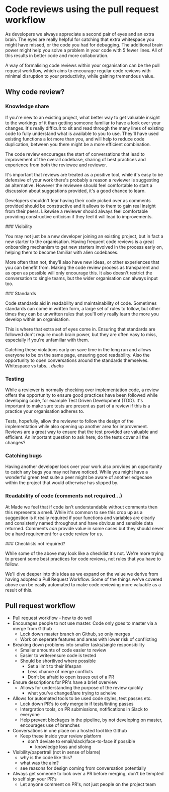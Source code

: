 # Code reviews using the pull request workflow

As developers we always appreciate a second pair of eyes and an extra brain. The eyes are really helpful for catching that extra whitespace you might have missed, or the code you had for debugging. The additional brain power might help you solve a problem in your code with 5 fewer lines. All of this results in better code and more collaboration.

A way of formalising code reviews within your organisation can be the pull request workflow, which aims to encourage regular code reviews with minimal disruption to your productivity, while gaining tremendous value.

## Why code review?

### Knowledge share

If you're new to an existing project, what better way to get valuable insight to the workings of it than getting someone familiar to have a look over your changes. It's really difficult to sit and read through the many lines of existing code to fully understand what is available to you to use. They'll have used existing functions a lot more than you, and will help to reduce code duplication, between you there might be a more efficient combination.

The code review encourages the start of conversations that lead to improvement of the overall codebase, sharing of best practices and experience from both the reviewee and reviewer.

It's important that reviews are treated as a positive tool, while it's easy to be defensive of your work there's probably a reason a reviewer is suggesting an alternative. However the reviewee should feel comfortable to start a discussion about suggestions provided, it's a good chance to learn.

Developers shouldn't fear having their code picked over as comments provided should be constructive and it allows to them to gain real insight from their peers. Likewise a reviewer should always feel comfortable providing constructive criticism if they feel it will lead to improvements.

### Visibility

You may not just be a new developer joining an existing project, but in fact a new starter to the organisation. Having frequent code reviews is a great onboarding mechanism to get new starters involved in the process early on, helping them to become familiar with alien codebases.

More often than not, they'll also have new ideas, or other experiences that you can benefit from. Making the code review process as transparent and as open as possible will only encourage this. It also doesn't restrict the conversation to single teams, but the wider organisation can always input too.

### Standards

Code standards aid in readability and maintainability of code. Sometimes standards can come in written form, a large set of rules to follow, but other times they can be unwritten rules that you'll only really learn the more you develop within an organisation.

This is where that extra set of eyes come in. Ensuring that standards are followed don't require much brain power, but they are often easy to miss, especially if you're unfamiliar with them.

Catching these violations early on save time in the long run and allows everyone to be on the same page, ensuring good readability. Also the opportunity to open conversations around the standards themselves. Whitespace vs tabs... _ducks_

### Testing

While a reviewer is normally checking over implementation code, a review offers the opportunity to ensure good practices have been followed while developing code, for example Test Driven Development (TDD). It's important to make sure tests are present as part of a review if this is a practice your organisation adheres to.

Tests, hopefully, allow the reviewer to follow the design of the implementation while also opening up another area for improvement. Reviews are a great way to ensure that the test provided are valuable and efficient. An important question to ask here; do the tests cover all the changes?

### Catching bugs

Having another developer look over your work also provides an opportunity to catch any bugs you may not have noticed. While you might have a wonderful green test suite a peer might be aware of another edgecase within the project that would otherwise has slipped by.

### Readability of code (comments not required...)

At Made we feel that if code isn't understandable without comments then this represents a smell. While it's common to see this crop up as a suggestion is it really required if your functions and variables are clearly and consistenly named throughout and have obvious and sensible data returned. Comments _can_ provide value in some cases but they should never be a hard requirement for a code review for us.

### Checklists not required?

While some of the above may look like a checklist it's not. We're more trying to present some best practices for code reviews, not rules that you have to follow. 

We'll dive deeper into this idea as we expand on the value we derive from having adopted a Pull Request Workflow. Some of the things we've covered above can be easily automated to make code reviewing more valuable as a result of this.


## Pull request workflow

 * Pull request workflow - how to do well
 * Encourages people to not use master. Code only goes to master via a merge from Github
 	* Lock down master branch on Github, so only merges
 	* Work on seperate features and areas with lower risk of conflicting
 * Breaking down problems into smaller tasks/single responsibility
 	* Smaller amounts of code easier to review
 	* Easier to write/ensure code is tested
 	* Should be shortlived where possible
 		* Set a limit to their lifespan
 		* Less chance of merge conflicts 
 		* Don't be afraid to open issues out of a PR
 * Ensure descriptions for PR's have a brief overview
 	* Allows for understanding the purpose of the review quickly
 		* what you've changed/are trying to acheive 
 * Allows for automated tools to be used code styles, test passes etc.
 	* Lock down PR's to only merge in if tests/linting passes
 	* Intergration tools, on PR submissions, notifications in Slack to everyone
 	* Help prevent blockages in the pipeline, by not developing on master, encourages use of branches
 * Conversations in one place on a hosted tool like Github
 	* Keep these inside your review platform
 		* don't deviate to email/slack/face-to-face if possible
 			* knowledge loss and siloing 
 * Visibility/papertrail (not in sense of blame)
	 * why is the code like this?
	 * what was the aim?
	 * see reasons for design coming from conversation potentially 
 * Always get someone to look over a PR before merging, don't be tempted to self sign your PR's
 	* Let anyone comment on PR's, not just people on the project team
 
